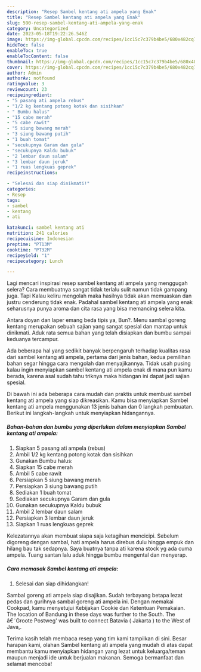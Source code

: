 ```yaml
---
description: "Resep Sambel kentang ati ampela yang Enak"
title: "Resep Sambel kentang ati ampela yang Enak"
slug: 590-resep-sambel-kentang-ati-ampela-yang-enak
category: Uncategorized
date: 2023-05-18T19:22:26.546Z
image: https://img-global.cpcdn.com/recipes/1cc15c7c379b4be5/680x482cq70/sambel-kentang-ati-ampela-foto-resep-utama.jpg
hideToc: false
enableToc: true
enableTocContent: false
thumbnail: https://img-global.cpcdn.com/recipes/1cc15c7c379b4be5/680x482cq70/sambel-kentang-ati-ampela-foto-resep-utama.jpg
cover: https://img-global.cpcdn.com/recipes/1cc15c7c379b4be5/680x482cq70/sambel-kentang-ati-ampela-foto-resep-utama.jpg
author: Admin
authorAv: notfound
ratingvalue: 3
reviewcount: 23
recipeingredient:
- "5 pasang ati ampela rebus"
- "1/2 kg kentang potong kotak dan sisihkan"
- " Bumbu halus"
- "15 cabe merah"
- "5 cabe rawit"
- "5 siung bawang merah"
- "3 siung bawang putih"
- "1 buah tomat"
- "secukupnya Garam dan gula"
- "secukupnya Kaldu bubuk"
- "2 lembar daun salam"
- "3 lembar daun jeruk"
- "1 ruas lengkuas geprek"
recipeinstructions:

- "Selesai dan siap dinikmati!"
categories:
- Resep
tags:
- sambel
- kentang
- ati

katakunci: sambel kentang ati 
nutrition: 241 calories
recipecuisine: Indonesian
preptime: "PT13M"
cooktime: "PT32M"
recipeyield: "1"
recipecategory: Lunch

---
```



Lagi mencari inspirasi resep sambel kentang ati ampela yang menggugah selera? Cara membuatnya sangat tidak terlalu sulit namun tidak gampang juga. Tapi Kalau keliru mengolah maka hasilnya tidak akan memuaskan dan justru cenderung tidak enak. Padahal sambel kentang ati ampela yang enak seharusnya punya aroma dan cita rasa yang bisa memancing selera kita.


Antara doyan dan laper emang beda tipis ya, Bun?. Menu sambal goreng kentang merupakan sebuah sajian yang sangat spesial dan mantap untuk dinikmati. Aduk rata semua bahan yang telah disiapkan dan bumbu sampai keduanya tercampur.

Ada beberapa hal yang sedikit banyak berpengaruh terhadap kualitas rasa dari sambel kentang ati ampela, pertama dari jenis bahan, kedua pemilihan bahan segar hingga cara mengolah dan menyajikannya. Tidak usah pusing kalau ingin menyiapkan sambel kentang ati ampela enak di mana pun kamu berada, karena asal sudah tahu triknya maka hidangan ini dapat jadi sajian spesial.


Di bawah ini ada beberapa cara mudah dan praktis untuk membuat sambel kentang ati ampela yang siap dikreasikan. Kamu bisa menyiapkan Sambel kentang ati ampela menggunakan 13 jenis bahan dan 0 langkah pembuatan. Berikut ini langkah-langkah untuk menyiapkan hidangannya.

<!--inarticleads1-->

##### Bahan-bahan dan bumbu yang diperlukan dalam menyiapkan Sambel kentang ati ampela:

1. Siapkan 5 pasang ati ampela (rebus)
1. Ambil 1/2 kg kentang potong kotak dan sisihkan
1. Gunakan  Bumbu halus:
1. Siapkan 15 cabe merah
1. Ambil 5 cabe rawit
1. Persiapkan 5 siung bawang merah
1. Persiapkan 3 siung bawang putih
1. Sediakan 1 buah tomat
1. Sediakan secukupnya Garam dan gula
1. Gunakan secukupnya Kaldu bubuk
1. Ambil 2 lembar daun salam
1. Persiapkan 3 lembar daun jeruk
1. Siapkan 1 ruas lengkuas geprek


Kelezatannya akan membuat siapa saja ketagihan mencicipi. Sebelum digoreng dengan sambal, hati ampela harus direbus dulu hingga empuk dan hilang bau tak sedapnya. Saya buatnya tanpa ati karena stock yg ada cuma ampela. Tuang santan lalu aduk hingga bumbu mengental dan menyerap. 

<!--inarticleads2-->

##### Cara memasak Sambel kentang ati ampela:


1. Selesai dan siap dihidangkan!

Sambal goreng ati ampela siap disajikan. Sudah terbayang betapa lezat pedas dan gurihnya sambal goreng ati ampela ini. Dengan memakai Cookpad, kamu menyetujui Kebijakan Cookie dan Ketentuan Pemakaian. The location of Bandung in these days was further to the South. The â€˜Groote Postweg&#39; was built to connect Batavia ( Jakarta ) to the West of Java,. 

Terima kasih telah membaca resep yang tim kami tampilkan di sini. Besar harapan kami, olahan Sambel kentang ati ampela yang mudah di atas dapat membantu kamu menyiapkan hidangan yang lezat untuk keluarga/teman maupun menjadi ide untuk berjualan makanan. Semoga bermanfaat dan selamat mencoba!
